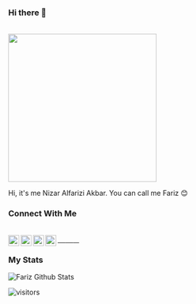 ### Hi there 👋

<p align="left">
  <br>
  <img src="https://media2.giphy.com/media/9Y1wF3wx1Dex8w9wxL/giphy.gif?cid=ecf05e470bg8gtot4nh0d7y60h5dtc4d6itwjomnwlqrsut8&rid=giphy.gif" width="300">
</p>

Hi, it's me Nizar Alfarizi Akbar. You can call me Fariz :blush:
### Connect With Me
  <br>
  <a href="https://www.linkedin.com/in/farizink/" target="blank">
  <img align="left" alt="LinkedIn" width="22px" src="https://cdn.jsdelivr.net/npm/simple-icons@v3/icons/linkedin.svg" /> &nbsp; &nbsp;
 </a>
 <a href="https://www.instagram.com/farizink/" target="blank">
  <img align="left" alt="Instagram" width="22px" src="https://cdn.jsdelivr.net/npm/simple-icons@v3/icons/instagram.svg" /> &nbsp; &nbsp;
 </a>
 <a href="https://medium.com/@farizink" target="blank">
  <img align="left" alt="Medium" width="22px" src="https://cdn.jsdelivr.net/npm/simple-icons@v3/icons/medium.svg" /> &nbsp; &nbsp;
 </a>
 <a href="https://t.me/farizink" target="blank">
   <img align="left" alt="Telegram" width="22px" src="https://cdn.jsdelivr.net/npm/simple-icons@v3/icons/telegram.svg" />
 </a>

### My Stats
![Fariz Github Stats](https://github-readme-stats.vercel.app/api?username=farizink&show_icons=true&title_color=fff&icon_color=79ff97&text_color=9f9f9f&bg_color=151515)


![visitors](https://visitor-badge.laobi.icu/badge?page_id=farizink.farizink)

<!--
**FarizInk/farizink** is a ✨ _special_ ✨ repository because its `README.md` (this file) appears on your GitHub profile.

Here are some ideas to get you started:

- 🔭 I’m currently working on ...
- 🌱 I’m currently learning ...
- 👯 I’m looking to collaborate on ...
- 🤔 I’m looking for help with ...
- 💬 Ask me about ...
- 📫 How to reach me: ...
- 😄 Pronouns: ...
- ⚡ Fun fact: ...
-->
